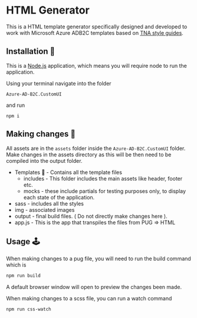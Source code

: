 # HTML Generator

This is a HTML template generator specifically designed and developed to work with Microsoft Azure ADB2C templates based on [TNA style guides](http://designguide.livelb.nationalarchives.gov.uk).

## Installation 🔌

This is a [Node.js](https://nodejs.org/en/) application, which means you will require node to run the application.

Using your terminal navigate into the folder

`Azure-AD-B2C.CustomUI`

and run

`npm i`

## Making changes 🔧

All assets are in the `assets` folder inside the `Azure-AD-B2C.CustomUI` folder.
Make changes in the assets directory as this will be then need to be compiled into the output folder.

- Templates 🐶 - Contains all the template files
  - includes - This folder includes the main assets like header, footer etc.
  - mocks - these include partials for testing purposes only, to display each state of the application.
- sass - includes all the styles
- img - associated images
- output - final build files. ( Do not directly make changes here ).
- app.js - This is the app that transpiles the files from PUG => HTML

## Usage 🕹️

When making changes to a pug file, you will need to run the build command which is

```sh
npm run build
```

A default browser window will open to preview the changes been made.

When making changes to a scss file, you can run a watch command

```sh
npm run css-watch
```
